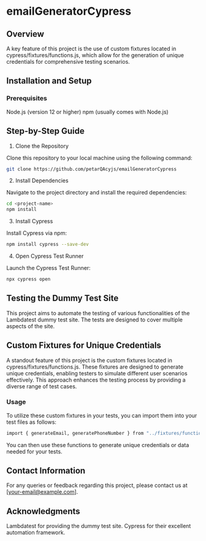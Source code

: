 # emailGeneratorCypress

## Overview

A key feature of this project is the use of custom fixtures located in cypress/fixtures/functions.js, which allow for the generation of unique credentials for comprehensive testing scenarios.

## Installation and Setup
### Prerequisites
Node.js (version 12 or higher)
npm (usually comes with Node.js)
## Step-by-Step Guide
1. Clone the Repository

Clone this repository to your local machine using the following command:

```bash
git clone https://github.com/petarQAcyjs/emailGeneratorCypress
```

2. Install Dependencies

Navigate to the project directory and install the required dependencies:

```bash
cd <project-name>
npm install
```

3. Install Cypress

Install Cypress via npm:

```bash
npm install cypress --save-dev
```

4. Open Cypress Test Runner

Launch the Cypress Test Runner:

```bash
npx cypress open
```

## Testing the Dummy Test Site
This project aims to automate the testing of various functionalities of the Lambdatest dummy test site. The tests are designed to cover multiple aspects of the site.

## Custom Fixtures for Unique Credentials
A standout feature of this project is the custom fixtures located in cypress/fixtures/functions.js. These fixtures are designed to generate unique credentials, enabling testers to simulate different user scenarios effectively. This approach enhances the testing process by providing a diverse range of test cases.

### Usage
To utilize these custom fixtures in your tests, you can import them into your test files as follows:

```bash
import { generateEmail, generatePhoneNumber } from "../fixtures/functions";
```
You can then use these functions to generate unique credentials or data needed for your tests.

## Contact Information
For any queries or feedback regarding this project, please contact us at [your-email@example.com].

## Acknowledgments
 Lambdatest for providing the dummy test site.
 Cypress for their excellent automation framework.
